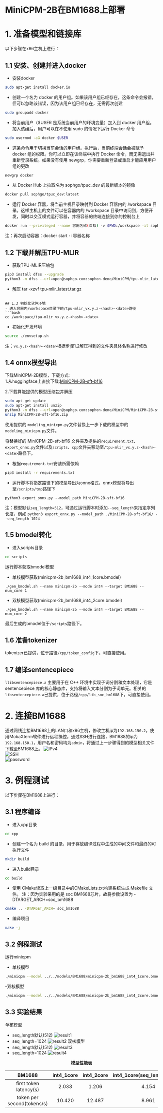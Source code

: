 # MiniCPM-2B在BM1688上部署

# 1. 准备模型和链接库
以下步骤在x86主机上进行：
## 1.1 安装、创建并进入docker
- 安装docker
```bash
sudo apt-get install docker.io
```
- 创建一个名为 docker 的用户组。如果该用户组已经存在，这条命令会报错，但可以忽略该错误，因为该用户组已经存在，无需再次创建
```bash
sudo groupadd docker
```
- 将当前用户（$USER 是系统当前用户的环境变量）加入到 docker 用户组。加入该组后，用户可以在不使用 sudo 的情况下运行 Docker 命令
```bash
sudo usermod -aG docker $USER
```
- 这条命令用于切换当前会话的用户组。执行后，当前终端会话会被赋予 docker 组的权限。你可以立即在该终端中执行 Docker 命令，而无需退出并重新登录系统。如果没有使用 newgrp，你需要重新登录或重启才能应用用户组的更改
```bash
newgrp docker
```
- 从 Docker Hub 上拉取名为 sophgo/tpuc_dev 的最新版本的镜像
```bash
docker pull sophgo/tpuc_dev:latest
```
- 运行 Docker 容器，将当前主机目录映射到 Docker 容器内的 /workspace 目录。这样主机上的文件可以在容器内的 /workspace 目录中访问到，方便开发，同时以交互模式运行容器，并将容器的终端连接到你的控制台上
```bash
docker run --privileged --name 容器名称(自拟) -v $PWD:/workspace -it sophgo/tpuc_dev:latest
```
注：再次启动容器：docker start -i 容器名称

## 1.2 下载并解压TPU-MLIR
- 获取TPU-MLIR压缩包
```bash
pip3 install dfss --upgrade
python3 -m dfss --url=open@sophgo.com:sophon-demo/MiniCPM/tpu-mlir_latest.tar.gz
```
- 解压
tar -xzvf tpu-mlir_latest.tar.gz
```

## 1.3 初始化软件环境
- 进入容器内/workspace目录下的/tpu-mlir_vx.y.z-<hash>-<date>路径
```bash
cd /workspace/tpu-mlir_vx.y.z-<hash>-<date>
```
- 初始化开发环境
```bash
source ./envsetup.sh
```
注：`vx.y.z-<hash>-<date>`根据步骤1.2解压得到的文件夹具体名称进行修改

## 1.4 onnx模型导出
下载MiniCPM-2B模型，下载方式:  
1.从huggingface上直接下载:[MiniCPM-2B-sft-bf16](https://huggingface.co/openbmb/MiniCPM-2B-sft-bf16)  
  
2.下载算能提供的模型压缩包并解压
```bash
sudo apt-get update
sudo apt-get install unzip
python3 -m dfss --url=open@sophgo.com:sophon-demo/MiniCPM/MiniCPM-2B-sft-bf16.zip
unzip MiniCPM-2B-sft-bf16.zip
```
使用提供的 `modeling_minicpm.py`文件替换上一步下载的模型中的`modeling_minicpm.py`文件。  

将替换好的 MiniCPM-2B-sft-bf16 文件夹及提供的`requirement.txt`、`export_onnx.py`文件以及`scripts`、`cpp`文件夹移动至`/tpu-mlir_vx.y.z-<hash>-<date>`路径下。 

- 根据`requirement.txt`安装所需依赖
```bash
pip3 install -r requirements.txt
```

- 运行脚本将指定路径下的模型导出为onnx格式，onnx模型将导出至`/scripts/tmp`路径下
```shell
python3 export_onnx.py --model_path MiniCPM-2B-sft-bf16
```
注：模型默认`seq_length=512`，可通过运行脚本时添加`--seq_length`来指定序列长度，例如
```python3 export_onnx.py --model_path ./MiniCPM-2B-sft-bf16/ --seq_length 1024```

## 1.5 bmodel转化
- 进入scripts目录
```bash
cd scripts
```
运行脚本获取bmodel模型
- 单核模型获取(minicpm-2b_bm1688_int4_1core.bmodel）
```shell
./gen_bmodel.sh --name minicpm-2b --mode int4 --target BM1688 --num_core 1
```
- 双核模型获取(minicpm-2b_bm1688_int4_2core.bmodel）
```shell
./gen_bmodel.sh --name minicpm-2b --mode int4 --target BM1688 --num_core 2 
```
最后生成的bmodel位于`/scripts`路径下。

## 1.6 准备tokenizer
tokenizer已提供，位于路径`/cpp/token_config`下，可直接使用。

## 1.7 编译sentencepiece
`llibsentencepiece.a` 主要用于在 C++ 环境中实现子词分割和文本处理，它是 sentencepiece 库的核心静态库，支持将输入文本分割为子词单元。相关的 `libsentencepiece.a`已提供，位于路径`/cpp/lib_soc_bm1688`下，可直接使用。

# 2. 连接BM1688
通过网线连接BM1688上的LAN口和x86主机，修改主机ip为`192.168.150.2`，使用MobaXterm软件进行远程操控，通过SSH进行连接，BM1688的ip为`192.168.150.1`，用户名和密码均为`admin`，将通过上一步骤得到的模型相关文件下载至BM1688上。
![IPv4](./pics/IPv4.png)  
![SSH](./pics/SSH.png)  
![password](./pics/password.png)

# 3. 例程测试
以下步骤在BM1688上进行：  
## 3.1 程序编译
- 进入cpp目录
```bash
cd cpp
```
- 创建一个名为 build 的目录，用于存放编译过程中生成的中间文件和最终的可执行文件
```bash
mkdir build
```
- 进入build目录
```bash
cd build
```
- 使用 CMake读取上一级目录中的CMakeLists.txt构建系统生成 Makefile 文件。
注：因为实验采用的是 soc BM1688芯片，故将参数设置为 -DTARGET_ARCH=soc_bm1688
```bash
cmake .. -DTARGET_ARCH= soc_bm1688
```
- 编译项目
```bash
make -j
```

## 3.2 例程测试
运行minicpm
- 单核模型
```bash
./minicpm --model ../../models/BM1688/minicpm-2b_bm1688_int4_1core.bmodel --tokenizer ../token_config/tokenizer.model --devid 0
```

-双核模型
```bash
./minicpm --model ../../models/BM1688/minicpm-2b_bm1688_int4_2core.bmodel --tokenizer ../token_config/tokenizer.model --devid 0
```

## 3.3 实验结果
单核模型
- seq_length默认(512)
![result1](./pics/result1.png)
- seq_length=1024
![result2](./pics/result2.png)
双核模型
- seq_length默认(512)
![result3](./pics/result3.png)
- seq_length=1024
![result4](./pics/result4.png)

<div align='center'>
  
**模型性能表** 
</div>

<div align='center'>
  
| BM1688 | int4_1core | int4_2core | int4_1core(seq_length=1024) | int4_2core(seq_length=1024) |
| :-----------:  | :----------------: | :---------------------------:  | :--------------------: | :-----------------------: |
| first token latency(s) | 2.033 | 1.206 | 4.154 | 2.413 |
| token per second(tokens/s) | 10.420 | 12.487 | 8.961 | 10.980 |
<div align='center'>
